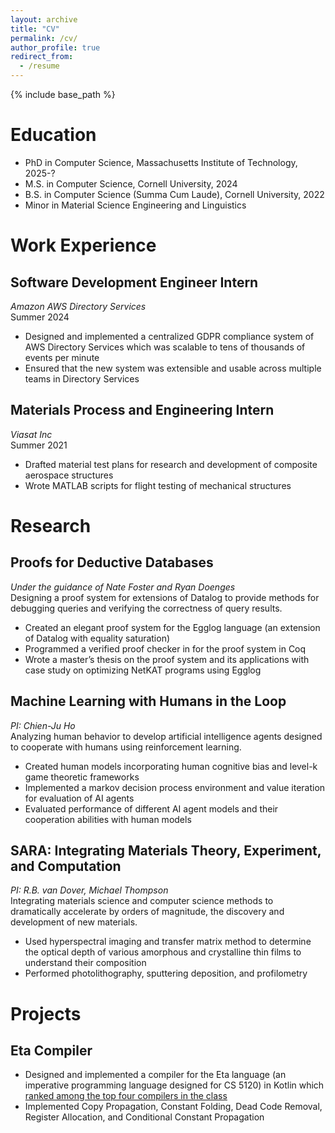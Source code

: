 ```yaml
---
layout: archive
title: "CV"
permalink: /cv/
author_profile: true
redirect_from:
  - /resume
---
```


{% include base_path %}

Education
======
* PhD in Computer Science, Massachusetts Institute of Technology, 2025-?
* M.S. in Computer Science, Cornell University, 2024
* B.S. in Computer Science (Summa Cum Laude), Cornell University, 2022
* Minor in Material Science Engineering and Linguistics

Work Experience
======

## Software Development Engineer Intern
_Amazon AWS Directory Services_\
Summer 2024

* Designed and implemented a centralized GDPR compliance system of AWS Directory Services 
which was scalable to tens of thousands of events per minute
* Ensured that the new system was extensible and usable across multiple teams in Directory Services

## Materials Process and Engineering Intern
_Viasat Inc_\
Summer 2021

* Drafted material test plans for research and development of composite aerospace structures
* Wrote MATLAB scripts for flight testing of mechanical structures

Research
======

## Proofs for Deductive Databases
_Under the guidance of Nate Foster and Ryan Doenges_\
Designing a proof system for extensions of Datalog to provide methods for debugging queries and verifying the correctness of query results.

* Created an elegant proof system for the Egglog language (an extension of Datalog with equality saturation)
* Programmed a verified proof checker in for the proof system in Coq
* Wrote a master’s thesis on the proof system and its applications with case study on optimizing NetKAT programs using Egglog

## Machine Learning with Humans in the Loop
_PI: Chien-Ju Ho_\
Analyzing human behavior to develop artificial intelligence agents designed to cooperate with humans using reinforcement learning.

* Created human models incorporating human cognitive bias and level-k game theoretic frameworks
* Implemented a markov decision process environment and value iteration for evaluation of AI agents
* Evaluated performance of different AI agent models and their cooperation abilities with human models

## SARA: Integrating Materials Theory, Experiment, and Computation
_PI: R.B. van Dover, Michael Thompson_\
Integrating materials science and computer science methods to dramatically accelerate by orders of magnitude, the discovery and development of new materials.

* Used hyperspectral imaging and transfer matrix method to determine the optical depth of various amorphous and crystalline thin films to understand their composition
* Performed photolithography, sputtering deposition, and profilometry 

Projects
======

## Eta Compiler
* Designed and implemented a compiler for the Eta language 
(an imperative programming language designed for CS 5120) in Kotlin which [ranked among the 
top four compilers in the class](https://courses.cs.cornell.edu/cs4120/2023sp/project/bakeoff/)
* Implemented Copy Propagation, Constant Folding, Dead Code Removal, 
Register Allocation, and Conditional Constant Propagation

[//]: # ()
[//]: # (## OCaml Scrabble)

[//]: # (* Implemented a terminal-based version of the classic game Scrabble)

[//]: # (* Customizations included board size, number of players, bonus words, and randomization of bonus tiles.)

[//]: # (## Computational Linguistics Projects)

[//]: # (* Implemented a hidden markov model and maximum entropy markov model for named entity recognition tasks)

[//]: # (* Implemented a categorical naïve bayes text classifier)

[//]: # (* Developed a syntactic parsing model using Cocke-Younger-Kasami algorithm)

[//]: # (* Performed semantic latent structure identification using Expectation-Maximization trained on the Universal Dependencies English Web Text corpus)

[//]: # (* Trained FFNN, RNN, and LSTM neural networks for natural language processing tasks)



